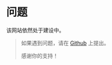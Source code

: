# 问题

该网站依然处于建设中。


> 如果遇到问题，请在 [Github](https://github.com/xiaoliziawa/Blogs/issues) 上提出。
> 
> 感谢你的支持！